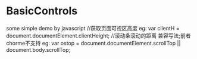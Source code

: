 # BasicControls
some simple demo by javascript
//获取页面可视区高度
eg: var clientH = document.documentElement.clientHeight;
//滚动条滚动的距离 兼容写法;前者chorme不支持
eg: var ostop = document.documentElement.scrollTop || document.body.scrollTop;
